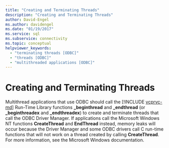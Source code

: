 ```yaml
---
title: "Creating and Terminating Threads"
description: "Creating and Terminating Threads"
author: David-Engel
ms.author: davidengel
ms.date: "01/19/2017"
ms.service: sql
ms.subservice: connectivity
ms.topic: conceptual
helpviewer_keywords:
  - "terminating threads [ODBC]"
  - "threads [ODBC]"
  - "multithreaded applications [ODBC]"
---
```

# Creating and Terminating Threads
Multithread applications that use ODBC should call the [!INCLUDE [vcprvc-md](../../../includes/vcprvc-md.md)] Run-Time Library functions **_beginthread** and **_endthread** (or **_beginthreadex** and **_endthreadex**) to create and terminate threads that call the ODBC Driver Manager. If applications call the Microsoft Windows NT functions **CreateThread** and **EndThread** instead, memory leaks will occur because the Driver Manager and some ODBC drivers call C run-time functions that will not work on a thread created by calling **CreateThread**. For more information, see the Microsoft Windows documentation.
